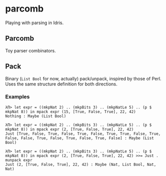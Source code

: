 parcomb
=======

Playing with parsing in Idris.


## Parcomb ##

Toy parser combinators.


## Pack ##

Binary (`List Bool` for now, actually) pack/unpack, inspired by those
of Perl. Uses the same structure definition for both directions.

### Examples ###

    λΠ> let expr = ((mkpNat 2) .. (mkpBits 3) .. (mkpNatLe 5) .. (p $ mkpNat 8)) in mpack expr (15, [True, False, True], 22, 42)
    Nothing : Maybe (List Bool)
    
    λΠ> let expr = ((mkpNat 2) .. (mkpBits 3) .. (mkpNatLe 5) .. (p $ mkpNat 8)) in mpack expr (2, [True, False, True], 22, 42)
    Just [True, False, True, False, True, False, True, True, False, True, False, False, True, False, True, False, True, False] : Maybe (List Bool)

    λΠ> let expr = ((mkpNat 2) .. (mkpBits 3) .. (mkpNatLe 5) .. (p $ mkpNat 8)) in mpack expr (2, [True, False, True], 22, 42) >>= Just . munpack expr
    Just (2, [True, False, True], 22, 42) : Maybe (Nat, List Bool, Nat, Nat)

